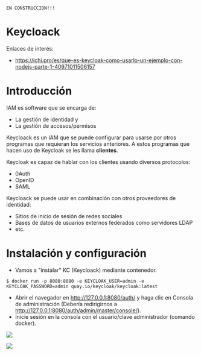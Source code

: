 
```
EN CONSTRUCCION!!!
```

# Keycloack

Enlaces de interés:
* https://ichi.pro/es/que-es-keycloak-como-usarlo-un-ejemplo-con-nodejs-parte-1-40971011506157


# Introducción

IAM es software que se encarga de:
* La gestión de identidad y
* La gestión de accesos/permisos

Keycloack es un IAM que se puede configurar para usarse por otros programas que requieran los servicios anteriores. A estos programas que hacen uso de Keycloak se les llama **clientes**.

Keycloak es capaz de hablar con los clientes usando diversos protocolos:
* 0Auth
* OpenID
* SAML

Keycloack se puede usar en combinación con otros proveedores de identidad:
* Sitios de inicio de sesión de redes sociales
* Bases de datos de usuarios externos federados como servidores LDAP
* etc.

# Instalación y configuración

* Vamos a "instalar" KC (Keycloack) mediante contenedor.

```
$ docker run -p 8080:8080 -e KEYCLOAK_USER=admin -e KEYCLOAK_PASSWORD=admin quay.io/keycloak/keycloak:latest
```

* Abrir el navegador en http://127.0.0.1:8080/auth/ y haga clic en Consola de administración (Debería redirigirnos a http://127.0.0.1:8080/auth/admin/master/console/).
* Inicie sesión en la consola con el usuario/clave administrador (comando docker).

![](https://ichi.pro/assets/images/max/724/1*VCq4kNW_ndIrrsCEfjNQgQ.png)

![](https://ichi.pro/assets/images/max/724/1*X4KVVVhkk670OExxcd5oGg.png)
